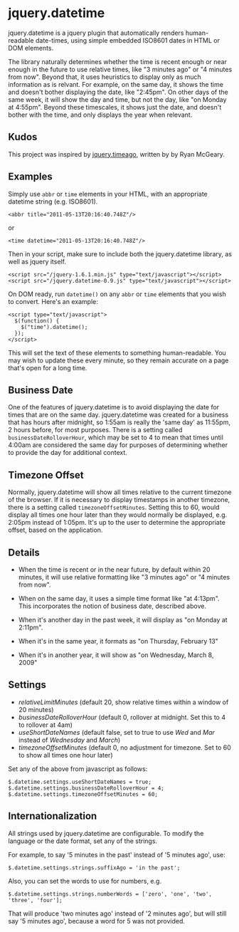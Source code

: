 jquery.datetime
===============

jquery.datetime is a jquery plugin that automatically renders human-readable date-times, using simple embedded ISO8601 dates in HTML or DOM elements.

The library naturally determines whether the time is recent enough or near enough in the future to use relative times, like "3 minutes ago" or "4 minutes from now".  Beyond that, it uses heuristics to display only as much information as is relvant.  For example, on the same day, it shows the time and doesn't bother displaying the date, like "2:45pm".  On other days of the same week, it will show the day and time, but not the day, like "on Monday at 4:55pm".  Beyond these timescales, it shows just the date, and doesn't bother with the time, and only displays the year when relevant.


Kudos
-----
This project was inspired by [jquery.timeago](http://timeago.yarp.com/), written by by Ryan McGeary.


Examples
--------

Simply use `abbr` or `time` elements in your HTML, with an appropriate datetime string (e.g. ISO8601).

    <abbr title="2011-05-13T20:16:40.748Z"/>

or

    <time datetime="2011-05-13T20:16:40.748Z"/>


Then in your script, make sure to include both the jquery.datetime library, as well as jquery itself.

    <script src="/jquery-1.6.1.min.js" type="text/javascript"></script>
    <script src="/jquery.datetime-0.9.js" type="text/javascript"></script>


On DOM ready, run `datetime()` on any `abbr` or `time` elements that you wish to convert.
Here's an example:

    <script type="text/javascript">
      $(function() {
        $("time").datetime();
      });
    </script>

This will set the text of these elements to something human-readable.
You may wish to update these every minute, so they remain accurate on a page that's open for a long time.


Business Date
-------------

One of the features of jquery.datetime is to avoid displaying the date for times that are on the same day.  jquery.datetime was created for a business that has hours after midnight, so 1:55am is really the 'same day' as 11:55pm, 2 hours before, for most purposes.  There is a setting called `businessDateRolloverHour`, which may be set to 4 to mean that times until 4:00am are considered the same day for purposes of determining whether to provide the day for additional context.


Timezone Offset
---------------

Normally, jquery.datetime will show all times relative to the current timezone of the browser.  If it is necessary to display timestamps in another timezone, there is a setting called `timezoneOffsetMinutes`.  Setting this to 60, would display all times one hour later than they would normally be displayed, e.g. 2:05pm instead of 1:05pm.  It's up to the user to determine the appropriate offset, based on the application.


Details
-------

- When the time is recent or in the near future, by default within 20 minutes, it will use relative formatting like "3 minutes ago" or "4 minutes from now".

- When on the same day, it uses a simple time format like "at 4:13pm".  This incorporates the notion of business date, described above.

- When it's another day in the past week, it will display as "on Monday at 2:11pm".

- When it's in the same year, it formats as "on Thursday, February 13"

- When it's in another year, it will show as "on Wednesday, March 8, 2009"


Settings
--------

- *relativeLimitMinutes*      (default 20, show relative times within a window of 20 minutes)
- *businessDateRolloverHour*  (default 0, rollover at midnight.  Set this to 4 to rollover at 4am)
- *useShortDateNames*         (default false, set to true to use *Wed* and *Mar* instead of *Wednesday* and *March*)
- *timezoneOffsetMinutes*     (default 0, no adjustment for timezone.  Set to 60 to show all times one hour later)

Set any of the above from javascript as follows:

    $.datetime.settings.useShortDateNames = true;
    $.datetime.settings.businessDateRolloverHour = 4;
    $.datetime.settings.timezoneOffsetMinutes = 60;


Internationalization
--------------------

All strings used by jquery.datetime are configurable.  To modify the language or the date format, set any of the strings.

For example, to say '5 minutes in the past' instead of '5 minutes ago', use:

    $.datetime.settings.strings.suffixAgo = 'in the past';

Also, you can set the words to use for numbers, e.g.

    $.datetime.settings.strings.numberWords = ['zero', 'one', 'two', 'three', 'four'];

That will produce 'two minutes ago' instead of '2 minutes ago', but will still say '5 minutes ago', because a word for 5 was not provided.


